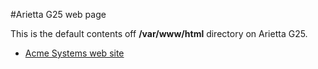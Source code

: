 #Arietta G25 web page

This is the default contents off  __/var/www/html__ directory on 
Arietta G25.

* [Acme Systems web site](http://www.acmesystems.it/arietta)

